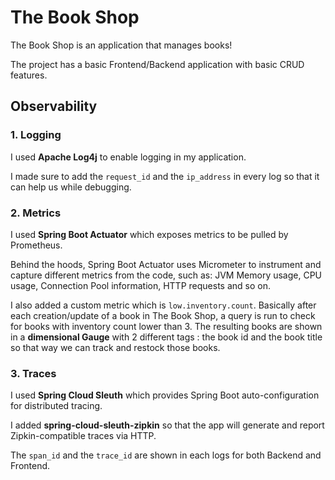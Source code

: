 # The Book Shop

The Book Shop is an application that manages books!

The project has a basic Frontend/Backend application with basic CRUD features.

## Observability

### 1. Logging
I used **Apache Log4j** to enable logging in my application. 

I made sure to add the ``request_id`` and the ``ip_address`` in every log so that it can help us while debugging.

### 2. Metrics
I used **Spring Boot Actuator** which exposes metrics to be pulled by Prometheus. 

Behind the hoods, Spring Boot Actuator uses Micrometer to instrument and capture different metrics from the code, such as: JVM Memory usage, CPU usage, Connection Pool information, HTTP requests and so on.

I also added a custom metric which is ``low.inventory.count``. Basically after each creation/update of a book in The Book Shop, a query is run to check for books with inventory count lower than 3. The resulting books are shown in a **dimensional Gauge** with 2 different tags : the book id and the book title so that way we can track and restock those books.

### 3. Traces
I used **Spring Cloud Sleuth** which provides Spring Boot auto-configuration for distributed tracing.

I added **spring-cloud-sleuth-zipkin** so that the app will generate and report Zipkin-compatible traces via HTTP. 

The ``span_id`` and the ``trace_id`` are shown in each logs for both Backend and Frontend.


